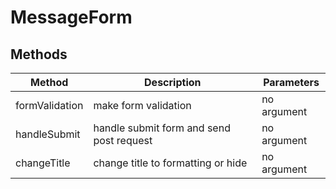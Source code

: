 # MessageForm

## Methods

<!-- @vuese:MessageForm:methods:start -->
|Method|Description|Parameters|
|---|---|---|
|formValidation|make form validation|no argument|
|handleSubmit|handle submit form and send post request|no argument|
|changeTitle|change title to formatting or hide|no argument|

<!-- @vuese:MessageForm:methods:end -->



